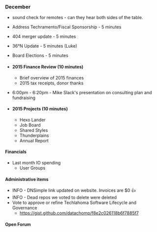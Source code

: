 ### December
* sound check for remotes - can they hear both sides of the table.

* Address Techramento/Fiscal Sponsorship - 5 minutes
* 404 merger update - 5 minutes
* 36°N Update - 5 minutes (Luke)
* Board Elections - 5 minutes

* #### 2015 Finance Review (10 minutes)
  * Brief overview of 2015 finances 
  * 2015 tax receipts, donor thanks


* 6:00pm - 6:20pm - Mike Slack's presentation on consulting plan and fundraising

* #### 2015 Projects (10 minutes)
  * Hexo Lander
  * Job Board
  * Shared Styles
  * Thunderplains
  * Annual Report


#### Financials
* Last month IO spending
  * User Groups

#### Administrative items
* INFO - DNSimple link updated on website. Invoices are $0 :thumbsup:
* INFO - Dead repos we voted to delete were deleted
* Vote to approve or refine Techlahoma Software Lifecycle and Governance
  - https://gist.github.com/datachomp/f8e2c026118b6f7885f7

#### Open Forum
